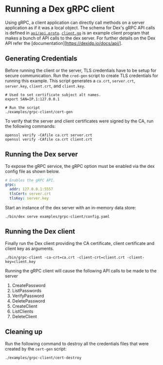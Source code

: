 # Running a Dex gRPC client

Using gRPC, a client application can directly call methods on a server application as if it was a local object. The schema for Dex's gRPC API calls is defined in [`api/api.proto`][api-proto]. [`client.go`][client] is an example client program that makes a bunch of API calls to the dex server. For further details on the Dex API refer the [documentation][https://dexidp.io/docs/api/].

## Generating Credentials

Before running the client or the server, TLS credentials have to be setup for secure communication. Run the `cred-gen` script to create TLS credentials for running this example. This script generates a `ca.crt`, `server.crt`, `server.key`, `client.crt`, and `client.key`.

```
# Used to set certificate subject alt names.
export SAN=IP.1:127.0.0.1

# Run the script
./examples/grpc-client/cert-gen
```
To verify that the server and client certificates were signed by the CA, run the following commands:

```
openssl verify -CAfile ca.crt server.crt
openssl verify -CAfile ca.crt client.crt
```

## Running the Dex server

To expose the gRPC service, the gRPC option must be enabled via the dex config file as shown below.

```yaml
# Enables the gRPC API.
grpc:
  addr: 127.0.0.1:5557
  tlsCert: server.crt
  tlsKey: server.key

```
Start an instance of the dex server with an in-memory data store:

```
./bin/dex serve examples/grpc-client/config.yaml
```

## Running the Dex client

Finally run the Dex client providing the CA certificate, client certificate and client key as arguments.

```
./bin/grpc-client -ca-crt=ca.crt -client-crt=client.crt -client-key=client.key
```
Running the gRPC client will cause the following API calls to be made to the server
1. CreatePassword
2. ListPasswords
3. VerifyPassword
4. DeletePassword
5. CreateClient
6. ListClients
7. DeleteClient

## Cleaning up

Run the following command to destroy all the credentials files that were created by the `cert-gen` script:

```
./examples/grpc-client/cert-destroy
```
[api-proto]: ../../api/api.proto
[client]: client.go

